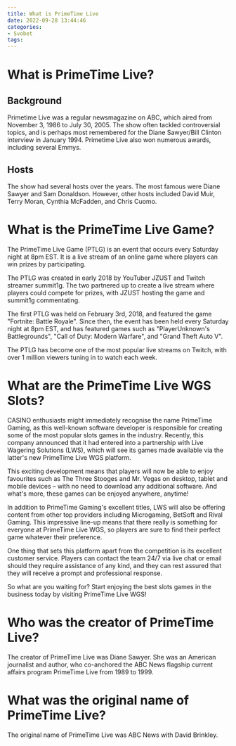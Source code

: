```yaml
---
title: What is PrimeTime Live
date: 2022-09-28 13:44:46
categories:
- Svobet
tags:
---
```



#  What is PrimeTime Live?

## Background

Primetime Live was a regular newsmagazine on ABC, which aired from November 3, 1986 to July 30, 2005. The show often tackled controversial topics, and is perhaps most remembered for the Diane Sawyer/Bill Clinton interview in January 1994. Primetime Live also won numerous awards, including several Emmys.

## Hosts

The show had several hosts over the years. The most famous were Diane Sawyer and Sam Donaldson. However, other hosts included David Muir, Terry Moran, Cynthia McFadden, and Chris Cuomo.

#  What is the PrimeTime Live Game?

The PrimeTime Live Game (PTLG) is an event that occurs every Saturday night at 8pm EST. It is a live stream of an online game where players can win prizes by participating.

The PTLG was created in early 2018 by YouTuber JZUST and Twitch streamer summit1g. The two partnered up to create a live stream where players could compete for prizes, with JZUST hosting the game and summit1g commentating.

The first PTLG was held on February 3rd, 2018, and featured the game "Fortnite: Battle Royale". Since then, the event has been held every Saturday night at 8pm EST, and has featured games such as "PlayerUnknown's Battlegrounds", "Call of Duty: Modern Warfare", and "Grand Theft Auto V".

The PTLG has become one of the most popular live streams on Twitch, with over 1 million viewers tuning in to watch each week.

#  What are the PrimeTime Live WGS Slots?

CASINO enthusiasts might immediately recognise the name PrimeTime Gaming, as this well-known software developer is responsible for creating some of the most popular slots games in the industry. Recently, this company announced that it had entered into a partnership with Live Wagering Solutions (LWS), which will see its games made available via the latter's new PrimeTime Live WGS platform.

This exciting development means that players will now be able to enjoy favourites such as The Three Stooges and Mr. Vegas on desktop, tablet and mobile devices – with no need to download any additional software. And what's more, these games can be enjoyed anywhere, anytime!

In addition to PrimeTime Gaming's excellent titles, LWS will also be offering content from other top providers including Microgaming, BetSoft and Rival Gaming. This impressive line-up means that there really is something for everyone at PrimeTime Live WGS, so players are sure to find their perfect game whatever their preference.

One thing that sets this platform apart from the competition is its excellent customer service. Players can contact the team 24/7 via live chat or email should they require assistance of any kind, and they can rest assured that they will receive a prompt and professional response.

So what are you waiting for? Start enjoying the best slots games in the business today by visiting PrimeTime Live WGS!

#  Who was the creator of PrimeTime Live?

The creator of PrimeTime Live was Diane Sawyer. She was an American journalist and author, who co-anchored the ABC News flagship current affairs program PrimeTime Live from 1989 to 1999.

#  What was the original name of  PrimeTime Live?

The original name of PrimeTime Live was ABC News with David Brinkley.